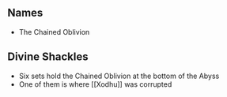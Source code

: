 ## Names

* The Chained Oblivion

## Divine Shackles

* Six sets hold the Chained Oblivion at the bottom of the Abyss
* One of them is where [[Xodhu]] was corrupted



